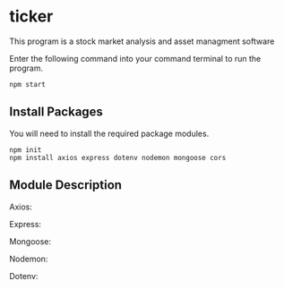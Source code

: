 # ticker

This program is a stock market analysis and asset managment software

Enter the following command into your command terminal to run the program.

    npm start

## Install Packages

You will need to install the required package modules.

    npm init
    npm install axios express dotenv nodemon mongoose cors

## Module Description

Axios:

Express:

Mongoose:

Nodemon:

Dotenv:
